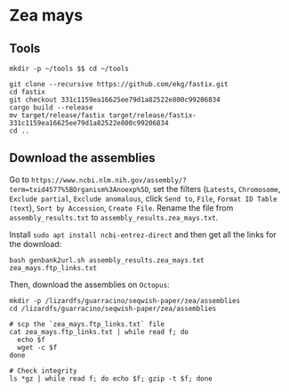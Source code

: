 # Zea mays

## Tools

```shell
mkdir -p ~/tools $$ cd ~/tools

git clone --recursive https://github.com/ekg/fastix.git
cd fastix
git checkout 331c1159ea16625ee79d1a82522e800c99206834
cargo build --release
mv target/release/fastix target/release/fastix-331c1159ea16625ee79d1a82522e800c99206834
cd ..
```


## Download the assemblies

Go to `https://www.ncbi.nlm.nih.gov/assembly/?term=txid4577%5BOrganism%3Anoexp%5D`, set the filters 
(`Latests`, `Chromosome`, `Exclude partial`, `Exclude anomalous`, click `Send to`, `File`, `Format ID Table (text`), 
`Sort by Accession`, `Create File`. Rename the file from `assembly_results.txt` to `assembly_results.zea_mays.txt`.

Install `sudo apt install ncbi-entrez-direct` and then get all the links for the download:

```shell
bash genbank2url.sh assembly_results.zea_mays.txt zea_mays.ftp_links.txt
```

Then, download the assemblies on `Octopus`:

```shell
mkdir -p /lizardfs/guarracino/seqwish-paper/zea/assemblies
cd /lizardfs/guarracino/seqwish-paper/zea/assemblies

# scp the `zea_mays.ftp_links.txt` file
cat zea_mays.ftp_links.txt | while read f; do
  echo $f
  wget -c $f
done

# Check integrity
ls *gz | while read f; do echo $f; gzip -t $f; done
```


